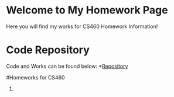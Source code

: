 # Welcome to My Homework Page

Here you will find my works for CS460 Homework Information!

# Code Repository
Code and Works can be found below:
*[Repository](https://github.com/avickers17/avickers17.github.io)

#Homeworks for CS460
1. [Homework 1]: (https://avickers17.github.io/CS460/HW1/)


